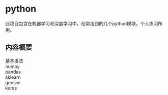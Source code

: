 # python
  此项目包含在机器学习和深度学习中，经常用到的几个python模块，个人练习所用。<br/>

## 内容概要
基本语法<br/>
numpy<br/>
pandas<br/>
sklearn<br/>
gensim<br/>
keras<br/>
